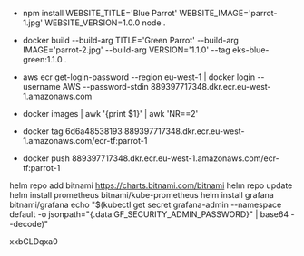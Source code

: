 - npm install WEBSITE_TITLE='Blue Parrot'     WEBSITE_IMAGE='parrot-1.jpg'     WEBSITE_VERSION=1.0.0     node .

- docker build --build-arg TITLE='Green Parrot'     --build-arg IMAGE='parrot-2.jpg'     --build-arg VERSION='1.1.0'     --tag eks-blue-green:1.1.0 .

- aws ecr get-login-password --region eu-west-1 | docker login --username AWS --password-stdin 889397717348.dkr.ecr.eu-west-1.amazonaws.com

- docker images | awk '{print $1}' | awk 'NR==2'

- docker tag 6d6a48538193 889397717348.dkr.ecr.eu-west-1.amazonaws.com/ecr-tf:parrot-1

- docker push 889397717348.dkr.ecr.eu-west-1.amazonaws.com/ecr-tf:parrot-1

helm repo add bitnami https://charts.bitnami.com/bitnami
helm repo update
helm install prometheus bitnami/kube-prometheus
helm install grafana bitnami/grafana
echo "$(kubectl get secret grafana-admin --namespace default -o jsonpath="{.data.GF_SECURITY_ADMIN_PASSWORD}" | base64 --decode)"

xxbCLDqxa0